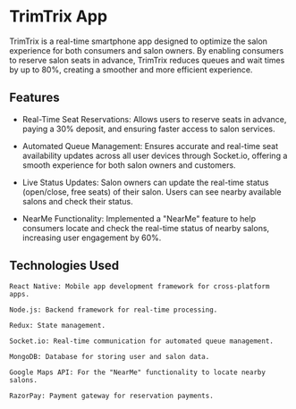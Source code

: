 <h1>TrimTrix App</h1>

TrimTrix is a real-time smartphone app designed to optimize the salon experience for both consumers and salon owners. By enabling consumers to reserve salon seats in advance, TrimTrix reduces queues and wait times by up to 80%, creating a smoother and more efficient experience.

<h2>Features</h2>

   - Real-Time Seat Reservations: Allows users to reserve seats in advance, paying a 30% deposit, and ensuring faster access to salon services.

   - Automated Queue Management: Ensures accurate and real-time seat availability updates across all user devices through Socket.io, offering a smooth experience for both salon owners and customers.

   - Live Status Updates: Salon owners can update the real-time status (open/close, free seats) of their salon. Users can see nearby available salons and check their status.

   - NearMe Functionality: Implemented a "NearMe" feature to help consumers locate and check the real-time status of nearby salons, increasing user engagement by 60%.

<h2>Technologies Used</h2>

    React Native: Mobile app development framework for cross-platform apps.

    Node.js: Backend framework for real-time processing.

    Redux: State management.

    Socket.io: Real-time communication for automated queue management.

    MongoDB: Database for storing user and salon data.

    Google Maps API: For the "NearMe" functionality to locate nearby salons.

    RazorPay: Payment gateway for reservation payments.
